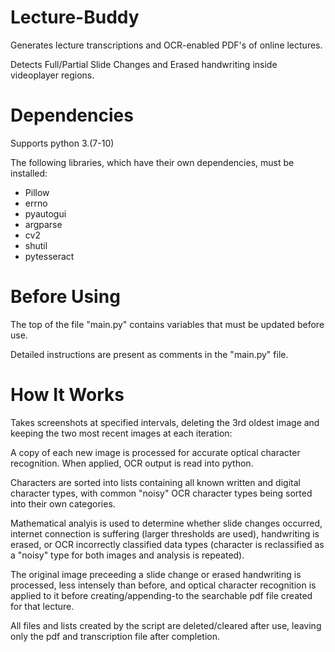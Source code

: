 Lecture-Buddy
=====================
Generates lecture transcriptions and OCR-enabled PDF's of online lectures. 

Detects Full/Partial Slide Changes and Erased handwriting inside videoplayer regions. 

Dependencies
============
Supports python 3.(7-10)

The following libraries, which have their own dependencies, must be installed:

* Pillow
* errno
* pyautogui 
* argparse 
* cv2 
* shutil 
* pytesseract

Before Using 
============
The top of the file "main.py" contains variables that must be updated before use.

Detailed instructions are present as comments in the "main.py" file. 

How It Works
============

Takes screenshots at specified intervals, deleting the 3rd oldest image and keeping the two most recent images at each iteration:

A copy of each new image is processed for accurate optical character recognition. When applied, OCR output is read into python. 

Characters are sorted into lists containing all known written and digital character types, with common "noisy" OCR character types being sorted into their own categories. 

Mathematical analyis is used to determine whether slide changes occurred, internet connection is suffering (larger thresholds are used), handwriting is erased, or OCR incorrectly classified data types (character is reclassified as a "noisy" type for both images and analysis is repeated).

The original image preceeding a slide change or erased handwriting is processed, less intensely than before, and optical character recognition is applied to it before creating/appending-to the searchable pdf file created for that lecture. 

All files and lists created by the script are deleted/cleared after use, leaving only the pdf and transcription file after completion.
